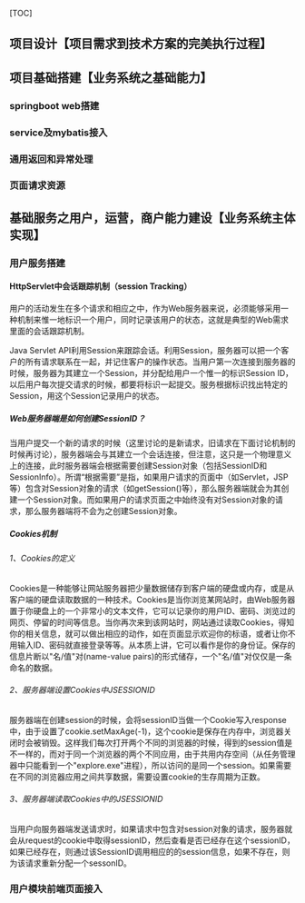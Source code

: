 [TOC]

## 项目设计【项目需求到技术方案的完美执行过程】

## 项目基础搭建【业务系统之基础能力】

### springboot web搭建

### service及mybatis接入

### 通用返回和异常处理

### 页面请求资源

## 基础服务之用户，运营，商户能力建设【业务系统主体实现】

### 用户服务搭建

#### HttpServlet中会话跟踪机制（session Tracking）

用户的活动发生在多个请求和相应之中，作为Web服务器来说，必须能够采用一种机制来惟一地标识一个用户，同时记录该用户的状态，这就是典型的Web需求里面的会话跟踪机制。

Java Servlet API利用Session来跟踪会话。利用Session，服务器可以把一个客户的所有请求联系在一起，并记住客户的操作状态。当用户第一次连接到服务器的时候，服务器为其建立一个Session，并分配给用户一个惟一的标识Session ID，以后用户每次提交请求的时候，都要将标识一起提交。服务根据标识找出特定的Session，用这个Session记录用户的状态。

##### Web服务器端是如何创建SessionID？

当用户提交一个新的请求的时候（这里讨论的是新请求，旧请求在下面讨论机制的时候再讨论），服务器端会与其建立一个会话连接，但注意，这只是一个物理意义上的连接，此时服务器端会根据需要创建Session对象（包括SessionID和SessionInfo）。所谓“根据需要”是指，如果用户请求的页面中（如Servlet，JSP等）包含对Session对象的请求（如getSession()等），那么服务器端就会为其创建一个Session对象。而如果用户的请求页面之中始终没有对Session对象的请求，那么服务器端将不会为之创建Session对象。

##### Cookies机制

###### 1、Cookies的定义

Cookies是一种能够让网站服务器把少量数据储存到客户端的硬盘或内存，或是从客户端的硬盘读取数据的一种技术。Cookies是当你浏览某网站时，由Web服务器置于你硬盘上的一个非常小的文本文件，它可以记录你的用户ID、密码、浏览过的网页、停留的时间等信息。当你再次来到该网站时，网站通过读取Cookies，得知你的相关信息，就可以做出相应的动作，如在页面显示欢迎你的标语，或者让你不用输入ID、密码就直接登录等等。从本质上讲，它可以看作是你的身份证。保存的信息片断以"名/值"对(name-value pairs)的形式储存，一个"名/值"对仅仅是一条命名的数据。

###### 2、服务器端设置Cookies中JSESSIONID

服务器端在创建session的时候，会将sessionID当做一个Cookie写入response中，由于设置了cookie.setMaxAge(-1)，这个cookie是保存在内存中，浏览器关闭时会被销毁。这样我们每次打开两个不同的浏览器的时候，得到的session值是不一样的，而对于同一个浏览器的两个不同应用，由于共用内存空间（从任务管理器中只能看到一个"explore.exe"进程），所以访问的是同一个session。如果需要在不同的浏览器应用之间共享数据，需要设置cookie的生存周期为正数。

###### 3、服务器端读取Cookies中的JSESSIONID

当用户向服务器端发送请求时，如果请求中包含对session对象的请求，服务器就会从request的cookie中取得sessionID，然后查看是否已经存在这个sessionID，如果已经存在，则通过该SessionID调用相应的的session信息，如果不存在，则为该请求重新分配一个sessonID。

### 用户模块前端页面接入

